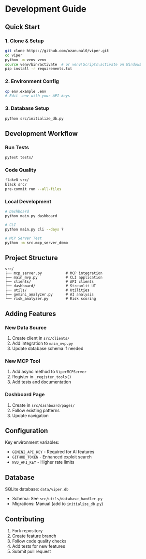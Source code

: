 # Development Guide

## Quick Start

### 1. Clone & Setup
```bash
git clone https://github.com/ozanunal0/viper.git
cd viper
python -m venv venv
source venv/bin/activate  # or venv\Scripts\activate on Windows
pip install -r requirements.txt
```

### 2. Environment Config
```bash
cp env.example .env
# Edit .env with your API keys
```

### 3. Database Setup
```bash
python src/initialize_db.py
```

## Development Workflow

### Run Tests
```bash
pytest tests/
```

### Code Quality
```bash
flake8 src/
black src/
pre-commit run --all-files
```

### Local Development
```bash
# Dashboard
python main.py dashboard

# CLI
python main.py cli --days 7

# MCP Server Test
python -m src.mcp_server_demo
```

## Project Structure

```
src/
├── mcp_server.py           # MCP integration
├── main_mvp.py             # CLI application
├── clients/                # API clients
├── dashboard/              # Streamlit UI
├── utils/                  # Utilities
├── gemini_analyzer.py      # AI analysis
└── risk_analyzer.py        # Risk scoring
```

## Adding Features

### New Data Source
1. Create client in `src/clients/`
2. Add integration to `main_mvp.py`
3. Update database schema if needed

### New MCP Tool
1. Add async method to `ViperMCPServer`
2. Register in `_register_tools()`
3. Add tests and documentation

### Dashboard Page
1. Create in `src/dashboard/pages/`
2. Follow existing patterns
3. Update navigation

## Configuration

Key environment variables:
- `GEMINI_API_KEY` - Required for AI features
- `GITHUB_TOKEN` - Enhanced exploit search
- `NVD_API_KEY` - Higher rate limits

## Database

SQLite database: `data/viper.db`
- Schema: See `src/utils/database_handler.py`
- Migrations: Manual (add to `initialize_db.py`)

## Contributing

1. Fork repository
2. Create feature branch
3. Follow code quality checks
4. Add tests for new features
5. Submit pull request
